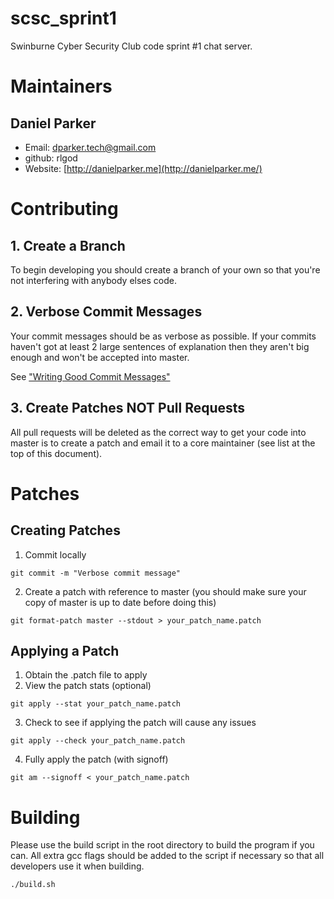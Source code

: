 scsc_sprint1
============

Swinburne Cyber Security Club code sprint #1 chat server.


# Maintainers
## Daniel Parker
* Email: [dparker.tech@gmail.com](mailto:dparker.tech@gmail.com)
* github: rlgod
* Website: [http://danielparker.me](http://danielparker.me/)

# Contributing
## 1. Create a Branch
To begin developing you should create a branch of your own so that you're not interfering with anybody elses code.

## 2. Verbose Commit Messages
Your commit messages should be as verbose as possible. If your commits haven't got at least 2 large sentences of explanation then they aren't big enough and won't be accepted into master.

See ["Writing Good Commit Messages"](https://github.com/erlang/otp/wiki/Writing-good-commit-messages)

## 3. Create Patches NOT Pull Requests
All pull requests will be deleted as the correct way to get your code into master is to create a patch and email it to a core maintainer (see list at the top of this document).

# Patches
## Creating Patches
1. Commit locally
```
git commit -m "Verbose commit message"
```
2. Create a patch with reference to master (you should make sure your copy of master is up to date before doing this)
```
git format-patch master --stdout > your_patch_name.patch
```

## Applying a Patch
1. Obtain the .patch file to apply
2. View the patch stats (optional)
```
git apply --stat your_patch_name.patch
```
3. Check to see if applying the patch will cause any issues
```
git apply --check your_patch_name.patch
```
4. Fully apply the patch (with signoff)
```
git am --signoff < your_patch_name.patch
```
# Building
Please use the build script in the root directory to build the program if you can. All extra gcc flags should be added to the script if necessary so that all developers use it when building.
```
./build.sh
```